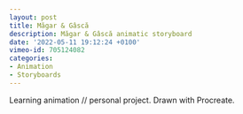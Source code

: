 ```yaml
---
layout: post
title: Măgar & Gâscă
description: Măgar & Gâscă animatic storyboard
date: '2022-05-11 19:12:24 +0100'
vimeo-id: 705124082
categories:
- Animation
- Storyboards
---
```


Learning animation // personal project. Drawn with Procreate.